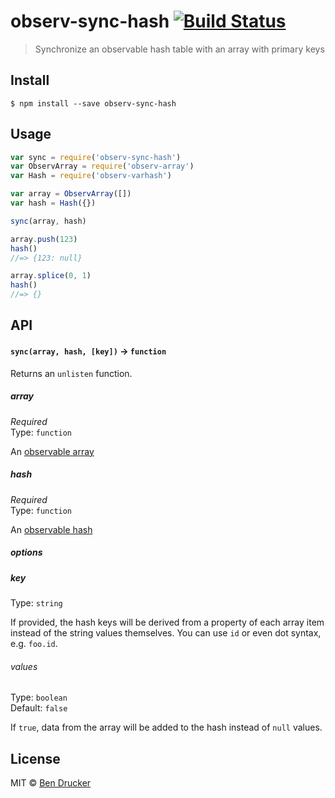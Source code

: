 # observ-sync-hash [![Build Status](https://travis-ci.org/bendrucker/observ-sync-hash.svg?branch=master)](https://travis-ci.org/bendrucker/observ-sync-hash)

> Synchronize an observable hash table with an array with primary keys


## Install

```
$ npm install --save observ-sync-hash
```


## Usage

```js
var sync = require('observ-sync-hash')
var ObservArray = require('observ-array')
var Hash = require('observ-varhash')

var array = ObservArray([])
var hash = Hash({})

sync(array, hash)

array.push(123)
hash()
//=> {123: null}

array.splice(0, 1)
hash()
//=> {}
```

## API

#### `sync(array, hash, [key])` -> `function`

Returns an `unlisten` function.

##### array

*Required*  
Type: `function`

An [observable array](https://github.com/raynos/observ-array)

##### hash

*Required*  
Type: `function`

An [observable hash](https://github.com/nrw/observ-varhash)

##### options

##### key

Type: `string`

If provided, the hash keys will be derived from a property of each array item instead of the string values themselves. You can use `id` or even dot syntax, e.g. `foo.id`.

###### values

Type: `boolean`  
Default: `false`

If `true`, data from the array will be added to the hash instead of `null` values. 


## License

MIT © [Ben Drucker](http://bendrucker.me)
